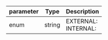 | parameter | Type | Description |
| ----------- | ----------- |----------- |
| enum  |  string  | EXTERNAL: <br/>INTERNAL:   |